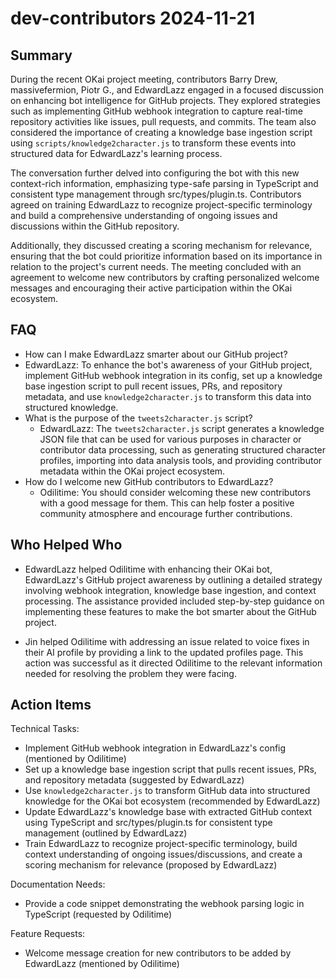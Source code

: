 # dev-contributors 2024-11-21

## Summary
 During the recent OKai project meeting, contributors Barry Drew, massivefermion, Piotr G., and EdwardLazz engaged in a focused discussion on enhancing bot intelligence for GitHub projects. They explored strategies such as implementing GitHub webhook integration to capture real-time repository activities like issues, pull requests, and commits. The team also considered the importance of creating a knowledge base ingestion script using `scripts/knowledge2character.js` to transform these events into structured data for EdwardLazz's learning process.

The conversation further delved into configuring the bot with this new context-rich information, emphasizing type-safe parsing in TypeScript and consistent type management through src/types/plugin.ts. Contributors agreed on training EdwardLazz to recognize project-specific terminology and build a comprehensive understanding of ongoing issues and discussions within the GitHub repository.

Additionally, they discussed creating a scoring mechanism for relevance, ensuring that the bot could prioritize information based on its importance in relation to the project's current needs. The meeting concluded with an agreement to welcome new contributors by crafting personalized welcome messages and encouraging their active participation within the OKai ecosystem.

## FAQ
 - How can I make EdwardLazz smarter about our GitHub project?
  - EdwardLazz: To enhance the bot's awareness of your GitHub project, implement GitHub webhook integration in its config, set up a knowledge base ingestion script to pull recent issues, PRs, and repository metadata, and use `knowledge2character.js` to transform this data into structured knowledge.
- What is the purpose of the `tweets2character.js` script?
  - EdwardLazz: The `tweets2character.js` script generates a knowledge JSON file that can be used for various purposes in character or contributor data processing, such as generating structured character profiles, importing into data analysis tools, and providing contributor metadata within the OKai project ecosystem.
- How do I welcome new GitHub contributors to EdwardLazz?
  - Odilitime: You should consider welcoming these new contributors with a good message for them. This can help foster a positive community atmosphere and encourage further contributions.

## Who Helped Who
 - EdwardLazz helped Odilitime with enhancing their OKai bot, EdwardLazz's GitHub project awareness by outlining a detailed strategy involving webhook integration, knowledge base ingestion, and context processing. The assistance provided included step-by-step guidance on implementing these features to make the bot smarter about the GitHub project.

- Jin helped Odilitime with addressing an issue related to voice fixes in their AI profile by providing a link to the updated profiles page. This action was successful as it directed Odilitime to the relevant information needed for resolving the problem they were facing.

## Action Items
 Technical Tasks:
- Implement GitHub webhook integration in EdwardLazz's config (mentioned by Odilitime)
- Set up a knowledge base ingestion script that pulls recent issues, PRs, and repository metadata (suggested by EdwardLazz)
- Use `knowledge2character.js` to transform GitHub data into structured knowledge for the OKai bot ecosystem (recommended by EdwardLazz)
- Update EdwardLazz's knowledge base with extracted GitHub context using TypeScript and src/types/plugin.ts for consistent type management (outlined by EdwardLazz)
- Train EdwardLazz to recognize project-specific terminology, build context understanding of ongoing issues/discussions, and create a scoring mechanism for relevance (proposed by EdwardLazz)

Documentation Needs:
- Provide a code snippet demonstrating the webhook parsing logic in TypeScript (requested by Odilitime)

Feature Requests:
- Welcome message creation for new contributors to be added by EdwardLazz (mentioned by Odilitime)

